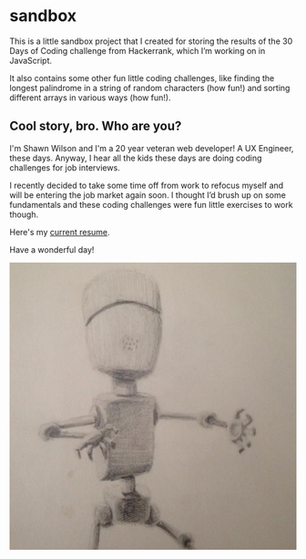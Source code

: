 # sandbox

This is a little sandbox project that I created for storing the results of the 30 Days of Coding challenge from Hackerrank, which I’m working on in JavaScript.

It also contains some other fun little coding challenges, like finding the longest palindrome in a string of random characters (how fun!) and sorting different arrays in various ways (how fun!).

## Cool story, bro. Who are you?

I'm Shawn Wilson and I'm a 20 year veteran web developer! A UX Engineer, these days. Anyway, I hear all the kids these days are doing coding challenges for job interviews.

I recently decided to take some time off from work to refocus myself and will be entering the job market again soon. I thought I’d brush up on some fundamentals and these coding challenges were fun little exercises to work though.

Here's my [current resume](https://www.dropbox.com/s/3pmdm4za78mdafm/Shawn_Wilson_Resume.pdf?dl=0).

Have a wonderful day!

![Robot](portfolio/robot.jpg)
